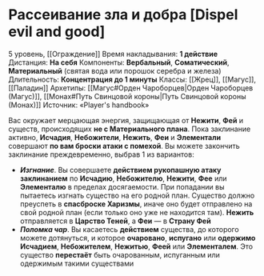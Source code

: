 # Рассеивание зла и добра [Dispel evil and good]
5 уровень, [[Ограждение]]
Время накладывания: **1 действие**
Дистанция: **На себя**
Компоненты: **Вербальный**, **Соматический**, **Материальный** (святая вода или порошок серебра и железа)
Длительность: **Концентрация до 1 минуты**
Классы: [[Жрец]], [[Магус]], [[Паладин]]
Архетипы: [[Магус#Орден Чароборцев|Орден Чароборцев (Магус)]], [[Монах#Путь Свинцовой короны|Путь Свинцовой короны (Монах)]]
Источник: «Player's handbook»

Вас окружает мерцающая энергия, защищающая от **Нежити**, **Фей** и существ, происходящих **не с Материального плана**. Пока заклинание активно, **Исчадия**, **Небожители**, **Нежить**, **Феи** и **Элементали** совершают **по вам броски атаки с помехой**. Вы можете закончить заклинание преждевременно, выбрав 1 из вариантов:

- **_Изгнание_**. Вы совершаете **действием рукопашную атаку заклинанием** по **Исчадию**, **Небожителю**, **Нежити**, **Фее** или **Элементалю** в пределах досягаемости. При попадании вы пытаетесь изгнать существо на его родной план. Существо должно преуспеть в **спасброске Харизмы**, иначе оно будет отправлено на свой родной план (если только оно уже не находится там). **Нежить** отправляется в **Царство Теней**, а **Феи** — в **Страну Фей**
- **_Поломка чар_**. Вы касаетесь **действием** существа, до которого можете дотянуться, и которое **очаровано**, **испугано** или **одержимо Исчадием**, **Небожителем**, **Нежитью**, **Феей** или **Элементалем**. Это существо **перестаёт** быть очарованным, испуганным или одержимым такими существами